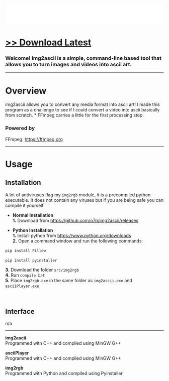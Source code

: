 <img src="assets/images/banner.png">

# [<b>>> Download Latest</b>](https://github.com/o7q/MediaDownloader/releases/download/v3.8.0/MediaDownloader.v3.8.0.zip)
<h3>Welcome! img2ascii is a simple, command-line based tool that allows you to turn images and videos into ascii art.</h3>

<!-- ---

<img src="assets/images/program.png"> -->

---

# Overview
img2ascii allows you to convert any media format into ascii art! I made this program as a challenge to see if I could convert a video into ascii basically from scratch. * FFmpeg carries a little for the first processing step.

### <b>Powered by</b>
FFmpeg: https://ffmpeg.org

---

# Usage

## <b>Installation</b>
A lot of antiviruses flag my `img2rgb` module, it is a precompiled python executable. It does not contain any viruses but if you are being safe you can compile it yourself.

- <b>Normal Installation</b> \
<b>1.</b> Download from https://github.com/o7q/img2ascii/releases

- <b>Python Installation</b> \
<b>1.</b> Install python from https://www.python.org/downloads \
<b>2.</b> Open a command window and run the following commands:

```powershell
pip install Pillow
```
```powershell
pip install pyinstaller
```

<b>3.</b> Download the folder `src/img2rgb` \
<b>4.</b> Run `compile.bat` \
<b>5.</b> Place `img2rgb.exe` in the same folder as `img2ascii.exe` and `asciiPlayer.exe`

<br>

## <b>Interface</b>
n/a

---

<b>img2ascii</b> \
Programmed with C++ and compiled using MinGW G++

<b>asciiPlayer</b> \
Programmed with C++ and compiled using MinGW G++

<b>img2rgb</b> \
Programmed with Python and compiled using Pyinstaller